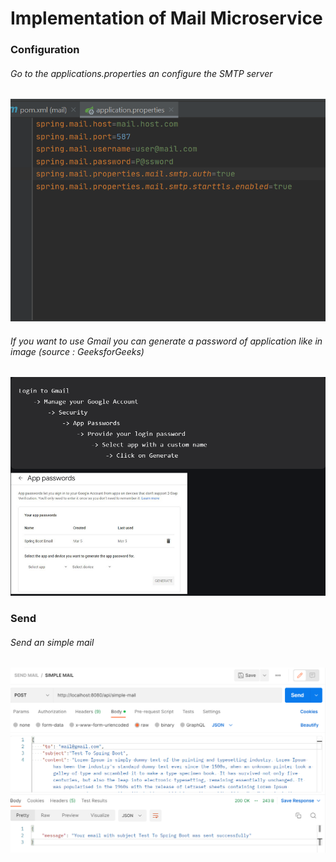 # Implementation of Mail Microservice

### Configuration
###### Go to the applications.properties an configure the SMTP server
![CONFIGURATION](configuration.png)

###### If you want to use Gmail you can generate a password of application like in image (source : GeeksforGeeks)
![CONFIGURATION](set-up-smtp-configuration-with-gmail(source-GeeksforGeeks).png)

### Send
###### Send an simple mail
![EXAMPLE](simple-mail.png)
